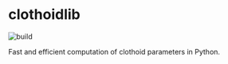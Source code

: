 # clothoidlib

![build](https://github.com/georgw777/clothoidlib/workflows/build/badge.svg)

Fast and efficient computation of clothoid parameters in Python.
